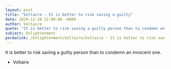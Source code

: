 ```yaml
---
layout: post
title: "Voltaire - It is better to risk saving a guilty"
date: 2024-12-28 12:00:00 -0000
author: Voltaire
quote: "It is better to risk saving a guilty person than to condemn an innocent one."
subject: Enlightenment
permalink: /Enlightenment/Voltaire/Voltaire - It is better to risk saving a guilty
---
```


It is better to risk saving a guilty person than to condemn an innocent one.

- Voltaire
